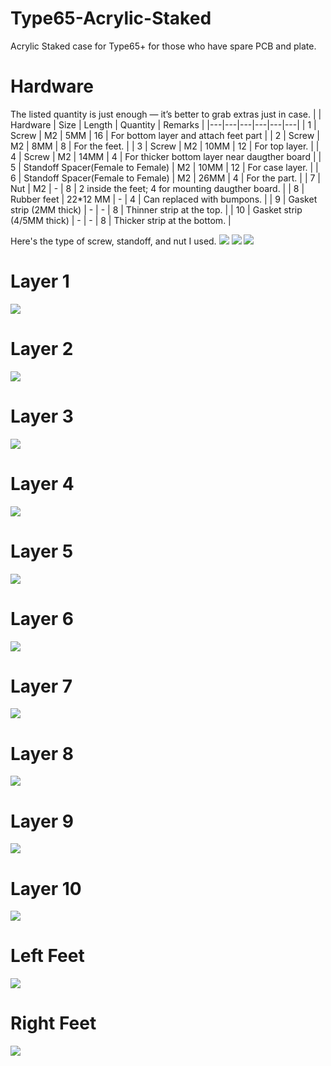 # Type65-Acrylic-Staked
Acrylic Staked case for Type65+ for those who have spare PCB and plate. 

# Hardware
The listed quantity is just enough — it’s better to grab extras just in case.
|   | Hardware | Size | Length | Quantity | Remarks |
|---|---|---|---|---|---|
| 1 | Screw | M2 | 5MM | 16 | For bottom layer and attach feet part |
| 2 | Screw | M2 | 8MM | 8 | For the feet. |
| 3 | Screw | M2 | 10MM | 12 | For top layer. |
| 4 | Screw | M2 | 14MM | 4 | For thicker bottom layer near daugther board |
| 5 | Standoff Spacer(Female to Female) | M2 | 10MM | 12 | For case layer. |
| 6 | Standoff Spacer(Female to Female) | M2 | 26MM | 4 | For the part. |
| 7 | Nut | M2 | - | 8 | 2 inside the feet; 4 for mounting daugther board. |
| 8 | Rubber feet | 22*12 MM | - | 4 | Can replaced with bumpons. |
| 9 | Gasket strip (2MM thick) | - | - | 8 | Thinner strip at the top. |
| 10 | Gasket strip (4/5MM thick) | - | - | 8 | Thicker strip at the bottom. |

Here's the type of screw, standoff, and nut I used.
![](Hardwares/Screw.JPG)
![](Hardwares/Standoff%20Spacer(Female%20to%20Female).JPG)
![](Hardwares/Hex%20Nut.JPG)

# Layer 1
![](Drawing%20Preview/Layer1.JPG)
# Layer 2
![](Drawing%20Preview/Layer2.JPG)
# Layer 3
![](Drawing%20Preview/Layer3.JPG)
# Layer 4
![](Drawing%20Preview/Layer4.JPG)
# Layer 5
![](Drawing%20Preview/Layer5.JPG)
# Layer 6
![](Drawing%20Preview/Layer6.JPG)
# Layer 7
![](Drawing%20Preview/Layer7.JPG)
# Layer 8
![](Drawing%20Preview/Layer8.JPG)
# Layer 9
![](Drawing%20Preview/Layer9.JPG)
# Layer 10
![](Drawing%20Preview/Layer10.JPG)
# Left Feet
![](Drawing%20Preview/Left%20Feet.JPG)
# Right Feet
![](Drawing%20Preview/Right%20Feet.JPG)
